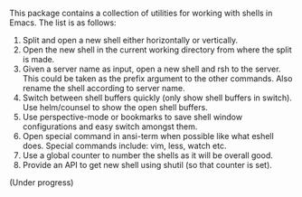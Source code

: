 
This package contains a collection of utilities for working with shells
in Emacs.  The list is as follows:
  1. Split and open a new shell either horizontally or vertically.
  2. Open the new shell in the current working directory from where the
     split is made.
  3. Given a server name as input, open a new shell and rsh to the server.
     This could be taken as the prefix argument to the other commands.
     Also rename the shell according to server name.
  4. Switch between shell buffers quickly (only show shell buffers in switch).
     Use helm/counsel to show the open shell buffers.
  5. Use perspective-mode or bookmarks to save shell window configurations
     and easy switch amongst them.
  6. Open special command in ansi-term when possible like what eshell does.
     Special commands include: vim, less, watch etc.
  7. Use a global counter to number the shells as it will be overall good.
  8. Provide an API to get new shell using shutil (so that counter is set).
  
(Under progress)
